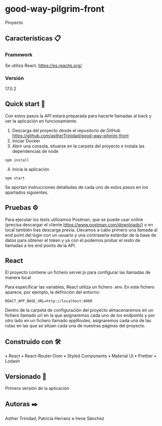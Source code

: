 # good-way-pilgrim-front
Proyecto



## Características 📋

###	Framework

Se utiliza React. https://es.reactjs.org/

###	Versión

17.0.2

## Quick start 🚀

Con estos pasos la API estará preparada para hacerle llamadas al back y ver la aplicación en funcionamiento
1.	Descarga del proyecto desde el repositorio de GitHub https://github.com/astherTrinidad/good-way-pilgrim-front
2.  Iniciar Docker
3.	Abrir una consola, situarse en la carpeta del proyecto e instala las dependencias de node
```
npm install
```

4.	Inicia la aplicación
```
npm start
```

Se aportan instrucciones detalladas de cada uno de estos pasos en los apartados siguientes.


## Pruebas ⚙️

Para ejecutar los tests utilizamos Postman, que se puede usar online (precisa descargar el cliente https://www.postman.com/downloads/) o en local también tras descarga previa. Llevamos a cabo primero una llamada al end point del login con un usuario y una contraseña estándar de la base de datos para obtener el token y ya con él podemos probar el resto de llamadas a los end points de la API.


## React

El proyecto contiene un fichero server.js para configurar las llamadas de manera local 

Para especificar las variables, React utiliza un fichero .env. En este fichero aparece, por ejemplo, la definición del entorno:
```
REACT_APP_BASE_URL=http://localhost:8000
```
Dentro de la carpeta de configuración del proyecto almacenaremos en un fichero llamado url en la que asignaremos cada uno de los endpoints y por otro lado en un fichero llamado appRoutes, asignaremos cada una de las rutas en las que se sitúan cada una de nuestras páginas del proyecto.


## Construido con 🛠️

•	React
•	React-Router-Dom
•	Styled Components
•	Material UI
•	Prettier
•	Lodash

## Versionado 📌

Primera versión de la aplicación


## Autoras ✒️

Asther Trinidad, Patricia Herranz e Irene Sánchez
